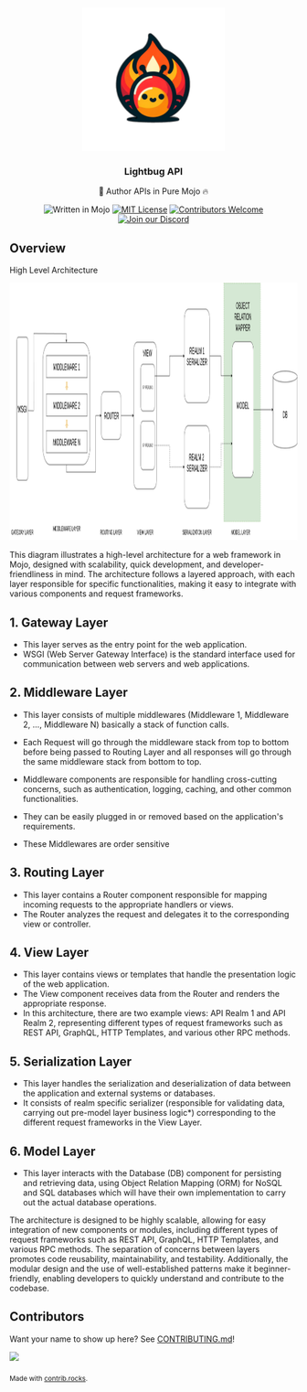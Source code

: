 <a name="readme-top"></a>

<!-- PROJECT LOGO -->
<br />
<div align="center">
    <img src="static/logo.png" alt="Logo" width="250" height="250">

  <h3 align="center">Lightbug API</h3>

  <p align="center">
    🐝 Author APIs in Pure Mojo 🔥
    <br/>

   ![Written in Mojo][language-shield]
   [![MIT License][license-shield]][license-url]
   [![Contributors Welcome][contributors-shield]][contributors-url]
   [![Join our Discord][discord-shield]][discord-url]
   
   

  </p>
</div>

## Overview

High Level Architecture

<div align="center">
    <img src="static/architecture.png" alt="Architecture" height="450">
    </div>

This diagram illustrates a high-level architecture for a web framework in Mojo, designed with scalability, quick development, and developer-friendliness in mind. The architecture follows a layered approach, with each layer responsible for specific functionalities, making it easy to integrate with various components and request frameworks.

## 1. Gateway Layer
- This layer serves as the entry point for the web application.
- WSGI (Web Server Gateway Interface) is the standard interface used for communication between web servers and web applications.

## 2. Middleware Layer
- This layer consists of multiple middlewares (Middleware 1, Middleware 2, ..., Middleware N) basically a stack of function calls.

- Each Request will go through the middleware stack from top to bottom before being passed to Routing Layer and all responses will go through the same middleware stack from bottom to top.

- Middleware components are responsible for handling cross-cutting concerns, such as authentication, logging, caching, and other common functionalities.
- They can be easily plugged in or removed based on the application's requirements.
- These Middlewares are order sensitive 

## 3. Routing Layer
- This layer contains a Router component responsible for mapping incoming requests to the appropriate handlers or views.
- The Router analyzes the request and delegates it to the corresponding view or controller.

## 4. View Layer
- This layer contains views or templates that handle the presentation logic of the web application.
- The View component receives data from the Router and renders the appropriate response.
- In this architecture, there are two example views: API Realm 1 and API Realm 2, representing different types of request frameworks such as REST API, GraphQL, HTTP Templates, and various other RPC methods.

## 5. Serialization Layer
- This layer handles the serialization and deserialization of data between the application and external systems or databases.
- It consists of realm specific serializer (responsible for validating data, carrying out pre-model layer business logic*) corresponding to the different request frameworks in the View Layer.

## 6. Model Layer 
- This layer interacts with the Database (DB) component for persisting and retrieving data, using Object Relation Mapping (ORM) for NoSQL and SQL databases which will have their own implementation to carry out the actual database operations.


The architecture is designed to be highly scalable, allowing for easy integration of new components or modules, including different types of request frameworks such as REST API, GraphQL, HTTP Templates, and various RPC methods. The separation of concerns between layers promotes code reusability, maintainability, and testability. Additionally, the modular design and the use of well-established patterns make it beginner-friendly, enabling developers to quickly understand and contribute to the codebase.

<!-- MARKDOWN LINKS & IMAGES -->
<!-- https://www.markdownguide.org/basic-syntax/#reference-style-links -->
[language-shield]: https://img.shields.io/badge/language-mojo-orange
[license-shield]: https://img.shields.io/github/license/saviorand/lightbug_http?logo=github
[license-url]: https://github.com/saviorand/lightbug_http/blob/main/LICENSE
[contributors-shield]: https://img.shields.io/badge/contributors-welcome!-blue
[contributors-url]: https://github.com/saviorand/lightbug_http#contributing
[discord-shield]: https://img.shields.io/discord/1192127090271719495?style=flat&logo=discord&logoColor=white
[discord-url]: https://discord.gg/VFWETkTgrr


## Contributors
Want your name to show up here? See [CONTRIBUTING.md](./CONTRIBUTING.md)!

<a href="https://github.com/saviorand/lightbug_api/graphs/contributors">
  <img src="https://contrib.rocks/image?repo=saviorand/lightbug_api" />
</a>

<sub>Made with [contrib.rocks](https://contrib.rocks).</sub>
